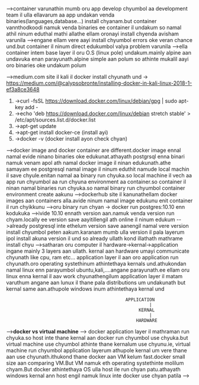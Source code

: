 -->container varunathin mumb oru app develop chyumbol aa development team il ulla ellavarum aa app undakan venda binaries(languages,database...) install chyanam.but container vannthodkoodi namuk venda binaries ee container il undakum so namal athil ninum eduthal mathi allathe ellam oronayi install chyenda avisham varunila
-->engane ellam vere aayi install chyumbol errors oke veran chance und.but container il ninum direct edukumbol valya problem varunila
-->ella container intem base layer il oru O.S (linux pole) undakum.mainly alpine aan undavuka enan parayunath.alpine simple aan polum so athinte mukalil aayi oro binaries oke undakum polum

-->medium.com site il kali il docker install chyunath und -> https://medium.com/@calypsobronte/installing-docker-in-kali-linux-2018-1-ef3a8ce3648

1) ->curl -fsSL https://download.docker.com/linux/debian/gpg | sudo apt-key add -
2) ->echo 'deb https://download.docker.com/linux/debian stretch stable' > /etc/apt/sources.list.d/docker.list
3) ->apt-get update
4) ->apt-get install docker-ce          (install ayi)
5) ->docker -v                     (docker install ayon check chyan)


-->docker image and docker container are different.docker image ennal namal evide ninano binaries oke edukunat.athayath postgrsql enna binari namuk venam apol ath namal docker image il ninan edukunath.athe samayam ee postgresql namal image il ninum eduthit namude local machin il save chyule.enitan namal aa binary run chyuka.so local machine il vech aa app run chyumbol aa run chyuna environment aa container.so container il ninan namal binaries run chyuka.so namal binary run chyumbol container environment create aakunu
-->dockerhub site il kanunathellam docker images aan containers alla.avide ninum namal image edukunu enit container il run chyikkunu
-->oru binary run chyan -> docker run postgres:10.10   enn kodukuka
-->ivide 10.10 ennath version aan.namuk venda version run chyam.locally ee version save aayitillengil ath online il ninum edukum
-->already postgresql inte ethelum version save aanengil namal vere version install chyumbol peten aakum.karanam mumb ulla version il pala layerum ipol install akuna version il und so already ullath kond illathath mathrame install chyu
-->satharan oru computer il hardware->kernal->application  ingane mainly 3 layers aan ullath. kernal aan hardware umayi communicate chyunath like cpu, ram etc... application layer il aan oro application run chyunath.oro operating systethinum athintethaya kernals und.athukondan namal linux enn parayumbol ubuntu,kali,....angane parayunath.ee ellam oru linux enna kernal il aav work chyunathengilum application layer il matam varuthum angane aan lunux il thane pala distributions um undakunath but kernal same aan.athupole windows inum athintethaya kernal und

                                                 APPLICATION
                                                          |
	                                                  KERNAL
	                                                      |
	                                                 HARDWARE
-->**docker vs virtual machine** --> docker application layer il mathraman run chyuka.so host inte thane kernal aan docker run chyumbol use chyuka.but virtual machine use chyumbol athinte thane kernalum use chyunu.ie, virtual machine run chyumbol application layerum athupole kernal um vere thane aan use chyunath.ithukond thane docker aan VM kelum fast.docker small size aan comparing VM.But VM namuk eth operating systethinte molilum chyam.But docker athintethaya OS ulla host ile run chyan patu.athayath windows kernal ann host engil namuk linux inte docker use chyan patila
-->